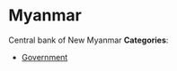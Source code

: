 # Myanmar


Central bank of New Myanmar
**Categories**:

- [Government](https://github/awesome-apis/awesome-apis#government)



